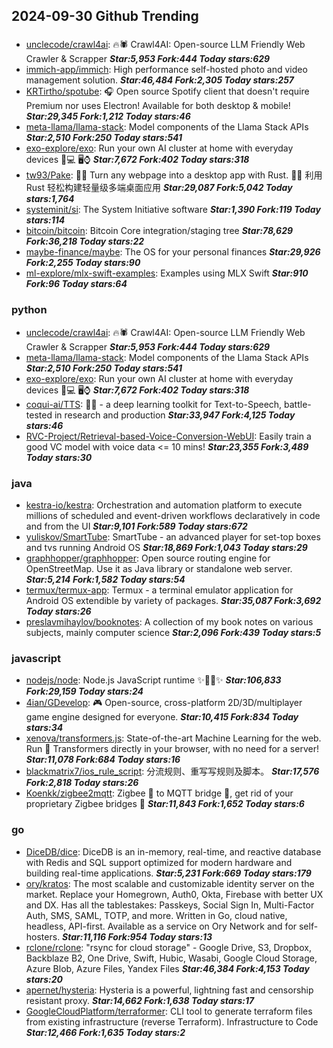 ## 2024-09-30 Github Trending

### 
* [unclecode/crawl4ai](https://github.com/unclecode/crawl4ai): 🔥🕷️ Crawl4AI: Open-source LLM Friendly Web Crawler & Scrapper ***Star:5,953 Fork:444 Today stars:629***
* [immich-app/immich](https://github.com/immich-app/immich): High performance self-hosted photo and video management solution. ***Star:46,484 Fork:2,305 Today stars:257***
* [KRTirtho/spotube](https://github.com/KRTirtho/spotube): 🎧 Open source Spotify client that doesn't require Premium nor uses Electron! Available for both desktop & mobile! ***Star:29,345 Fork:1,212 Today stars:46***
* [meta-llama/llama-stack](https://github.com/meta-llama/llama-stack): Model components of the Llama Stack APIs ***Star:2,510 Fork:250 Today stars:541***
* [exo-explore/exo](https://github.com/exo-explore/exo): Run your own AI cluster at home with everyday devices 📱💻 🖥️⌚ ***Star:7,672 Fork:402 Today stars:318***
* [tw93/Pake](https://github.com/tw93/Pake): 🤱🏻 Turn any webpage into a desktop app with Rust. 🤱🏻 利用 Rust 轻松构建轻量级多端桌面应用 ***Star:29,087 Fork:5,042 Today stars:1,764***
* [systeminit/si](https://github.com/systeminit/si): The System Initiative software ***Star:1,390 Fork:119 Today stars:114***
* [bitcoin/bitcoin](https://github.com/bitcoin/bitcoin): Bitcoin Core integration/staging tree ***Star:78,629 Fork:36,218 Today stars:22***
* [maybe-finance/maybe](https://github.com/maybe-finance/maybe): The OS for your personal finances ***Star:29,926 Fork:2,255 Today stars:90***
* [ml-explore/mlx-swift-examples](https://github.com/ml-explore/mlx-swift-examples): Examples using MLX Swift ***Star:910 Fork:96 Today stars:64***

### python
* [unclecode/crawl4ai](https://github.com/unclecode/crawl4ai): 🔥🕷️ Crawl4AI: Open-source LLM Friendly Web Crawler & Scrapper ***Star:5,953 Fork:444 Today stars:629***
* [meta-llama/llama-stack](https://github.com/meta-llama/llama-stack): Model components of the Llama Stack APIs ***Star:2,510 Fork:250 Today stars:541***
* [exo-explore/exo](https://github.com/exo-explore/exo): Run your own AI cluster at home with everyday devices 📱💻 🖥️⌚ ***Star:7,672 Fork:402 Today stars:318***
* [coqui-ai/TTS](https://github.com/coqui-ai/TTS): 🐸💬 - a deep learning toolkit for Text-to-Speech, battle-tested in research and production ***Star:33,947 Fork:4,125 Today stars:46***
* [RVC-Project/Retrieval-based-Voice-Conversion-WebUI](https://github.com/RVC-Project/Retrieval-based-Voice-Conversion-WebUI): Easily train a good VC model with voice data <= 10 mins! ***Star:23,355 Fork:3,489 Today stars:30***

### java
* [kestra-io/kestra](https://github.com/kestra-io/kestra): Orchestration and automation platform to execute millions of scheduled and event-driven workflows declaratively in code and from the UI ***Star:9,101 Fork:589 Today stars:672***
* [yuliskov/SmartTube](https://github.com/yuliskov/SmartTube): SmartTube - an advanced player for set-top boxes and tvs running Android OS ***Star:18,869 Fork:1,043 Today stars:29***
* [graphhopper/graphhopper](https://github.com/graphhopper/graphhopper): Open source routing engine for OpenStreetMap. Use it as Java library or standalone web server. ***Star:5,214 Fork:1,582 Today stars:54***
* [termux/termux-app](https://github.com/termux/termux-app): Termux - a terminal emulator application for Android OS extendible by variety of packages. ***Star:35,087 Fork:3,692 Today stars:26***
* [preslavmihaylov/booknotes](https://github.com/preslavmihaylov/booknotes): A collection of my book notes on various subjects, mainly computer science ***Star:2,096 Fork:439 Today stars:5***

### javascript
* [nodejs/node](https://github.com/nodejs/node): Node.js JavaScript runtime ✨🐢🚀✨ ***Star:106,833 Fork:29,159 Today stars:24***
* [4ian/GDevelop](https://github.com/4ian/GDevelop): 🎮 Open-source, cross-platform 2D/3D/multiplayer game engine designed for everyone. ***Star:10,415 Fork:834 Today stars:34***
* [xenova/transformers.js](https://github.com/xenova/transformers.js): State-of-the-art Machine Learning for the web. Run 🤗 Transformers directly in your browser, with no need for a server! ***Star:11,078 Fork:684 Today stars:16***
* [blackmatrix7/ios_rule_script](https://github.com/blackmatrix7/ios_rule_script): 分流规则、重写写规则及脚本。 ***Star:17,576 Fork:2,818 Today stars:26***
* [Koenkk/zigbee2mqtt](https://github.com/Koenkk/zigbee2mqtt): Zigbee 🐝 to MQTT bridge 🌉, get rid of your proprietary Zigbee bridges 🔨 ***Star:11,843 Fork:1,652 Today stars:6***

### go
* [DiceDB/dice](https://github.com/DiceDB/dice): DiceDB is an in-memory, real-time, and reactive database with Redis and SQL support optimized for modern hardware and building real-time applications. ***Star:5,231 Fork:669 Today stars:179***
* [ory/kratos](https://github.com/ory/kratos): The most scalable and customizable identity server on the market. Replace your Homegrown, Auth0, Okta, Firebase with better UX and DX. Has all the tablestakes: Passkeys, Social Sign In, Multi-Factor Auth, SMS, SAML, TOTP, and more. Written in Go, cloud native, headless, API-first. Available as a service on Ory Network and for self-hosters. ***Star:11,116 Fork:954 Today stars:13***
* [rclone/rclone](https://github.com/rclone/rclone): "rsync for cloud storage" - Google Drive, S3, Dropbox, Backblaze B2, One Drive, Swift, Hubic, Wasabi, Google Cloud Storage, Azure Blob, Azure Files, Yandex Files ***Star:46,384 Fork:4,153 Today stars:20***
* [apernet/hysteria](https://github.com/apernet/hysteria): Hysteria is a powerful, lightning fast and censorship resistant proxy. ***Star:14,662 Fork:1,638 Today stars:17***
* [GoogleCloudPlatform/terraformer](https://github.com/GoogleCloudPlatform/terraformer): CLI tool to generate terraform files from existing infrastructure (reverse Terraform). Infrastructure to Code ***Star:12,466 Fork:1,635 Today stars:2***
